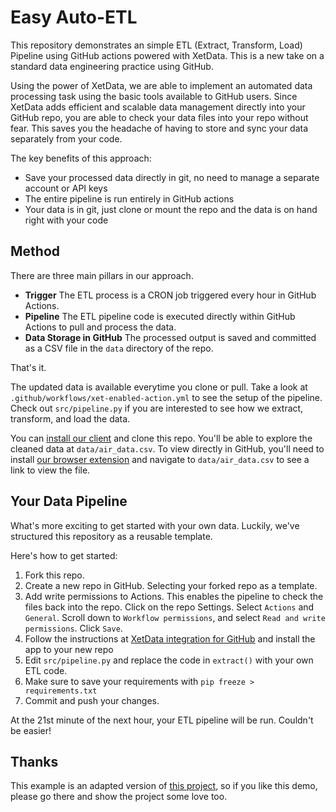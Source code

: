 # Easy Auto-ETL 
This repository demonstrates an simple ETL (Extract, Transform, Load) Pipeline using GitHub actions powered with XetData. This is a new take on a standard data engineering practice using GitHub.

Using the power of XetData, we are able to implement an automated data processing task using the basic tools available to GitHub users. Since XetData adds efficient and scalable data management directly into your GitHub repo, you are able to check your data files into your repo without fear. This saves you the headache of having to store and sync your data separately from your code.

The key benefits of this approach:
- Save your processed data directly in git, no need to manage a separate account or API keys
- The entire pipeline is run entirely in GitHub actions
- Your data is in git, just clone or mount the repo and the data is on hand right with your code

## Method 

There are three main pillars in our approach.

- **Trigger** The ETL process is a CRON job triggered every hour in GitHub Actions.
- **Pipeline** The ETL pipeline code is executed directly within GitHub Actions to pull and process the data.
- **Data Storage in GitHub** The processed output is saved and committed as a CSV file in the `data` directory of the repo.

That's it. 

The updated data is available everytime you clone or pull. Take a look at `.github/workflows/xet-enabled-action.yml` to see the setup of the pipeline. Check out `src/pipeline.py` if you are interested to see how we extract, transform, and load the data.

You can [install our client](https://xethub.com/assets/docs/getting-started/install) and clone this repo. You'll be able to explore the cleaned data at `data/air_data.csv`. To view directly in GitHub, you'll need to install [our browser extension](https://xethub.com/assets/docs/github-app#browser-extension) and navigate to `data/air_data.csv` to see a link to view the file.

## Your Data Pipeline

What's more exciting to get started with your own data. Luckily, we've structured this repository as a reusable template.

Here's how to get started:
1. Fork this repo.
2. Create a new repo in GitHub. Selecting your forked repo as a template. 
3. Add write permissions to Actions. This enables the pipeline to check the files back into the repo. Click on the repo Settings. Select `Actions` and `General`. Scroll down to `Workflow permissions`, and select `Read and write permissions`. Click `Save`.
3. Follow the instructions at [XetData integration for GitHub](https://github.com/apps/xetdata) and install the app to your new repo
4. Edit `src/pipeline.py` and replace the code in `extract()` with your own ETL code.
5. Make sure to save your requirements with `pip freeze > requirements.txt`
6. Commit and push your changes.

At the 21st minute of the next hour, your ETL pipeline will be run. Couldn't be easier!

## Thanks
This example is an adapted version of [this project](https://github.com/beltran-oscar/ETL-pipeline-ML), so if you like this demo, please go there and show the project some love too.
